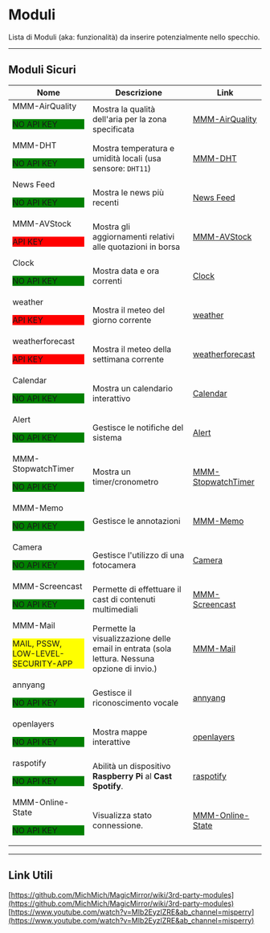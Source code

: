 # Moduli

Lista di Moduli (aka: funzionalità) da inserire potenzialmente nello specchio.

---

## Moduli Sicuri

| Nome                                                                                | Descrizione                                                                                  | Link                                                                              |
| ----------------------------------------------------------------------------------- | -------------------------------------------------------------------------------------------- | --------------------------------------------------------------------------------- |
| MMM-AirQuality <p style="background-color:green;">NO API KEY</p>                    | Mostra la qualità dell'aria per la zona specificata                                          | [MMM-AirQuality](https://github.com/CFenner/MMM-AirQuality)                       |
| MMM-DHT <p style="background-color:green;">NO API KEY</p>                           | Mostra temperatura e umidità locali (usa sensore: `DHT11`)                                   | [MMM-DHT](https://github.com/bernardpletikosa/MMM-DHT-Sensor)                     |
| News Feed <p style="background-color:green;">NO API KEY</p>                         | Mostra le news più recenti                                                                   | [News Feed](https://docs.magicmirror.builders/modules/newsfeed.html)              |
| MMM-AVStock <p style="background-color:red;">API KEY</p>                            | Mostra gli aggiornamenti relativi alle quotazioni in borsa                                   | [MMM-AVStock](https://github.com/lavolp3/MMM-AVStock)                             |
| Clock <p style="background-color:green;">NO API KEY</p>                             | Mostra data e ora correnti                                                                   | [Clock](https://docs.magicmirror.builders/modules/clock.html)                     |
| weather <p style="background-color:red;">API KEY</p>                                | Mostra il meteo del giorno corrente                                                          | [weather](https://docs.magicmirror.builders/modules/weather.html)                 |
| weatherforecast <p style="background-color:red;">API KEY</p>                        | Mostra il meteo della settimana corrente                                                     | [weatherforecast](https://docs.magicmirror.builders/modules/weatherforecast.html) |
| Calendar <p style="background-color:green;">NO API KEY</p>                          | Mostra un calendario interattivo                                                             | [Calendar](https://docs.magicmirror.builders/modules/calendar.html)               |
| Alert <p style="background-color:green;">NO API KEY</p>                             | Gestisce le notifiche del sistema                                                            | [Alert](https://docs.magicmirror.builders/modules/alert.html)                     |
| MMM-StopwatchTimer <p style="background-color:green;">NO API KEY</p>                | Mostra un timer/cronometro                                                                   | [MMM-StopwatchTimer](https://github.com/Klettner/MMM-StopwatchTimer)              |
| MMM-Memo <p style="background-color:green;">NO API KEY</p>                          | Gestisce le annotazioni                                                                      | [MMM-Memo](https://github.com/schnibel/MMM-Memo)                                  |
| Camera <p style="background-color:green;">NO API KEY</p>                            | Gestisce l'utilizzo di una fotocamera                                                        | [Camera](https://github.com/alexyak/camera)                                       |
| MMM-Screencast <p style="background-color:green;">NO API KEY</p>                    | Permette di effettuare il cast di contenuti multimediali                                     | [MMM-Screencast](https://github.com/kevinatown/MMM-Screencast)                    |
| MMM-Mail <p style="background-color:yellow;">MAIL, PSSW, LOW-LEVEL-SECURITY-APP</p> | Permette la visualizzazione delle email in entrata (sola lettura. Nessuna opzione di invio.) | [MMM-Mail](https://github.com/MMPieps/MMM-Mail)                                   |
| annyang <p style="background-color:green;">NO API KEY</p>                           | Gestisce il riconoscimento vocale                                                            | [annyang](https://github.com/TalAter/annyang)                                     |
| openlayers <p style="background-color:green;">NO API KEY</p>                        | Mostra mappe interattive                                                                     | [openlayers](https://github.com/openlayers/openlayers)                            |
| raspotify <p style="background-color:green;">NO API KEY</p>                         | Abilità un dispositivo __Raspberry Pi__ al __Cast Spotify__.                                 | [raspotify](https://github.com/dtcooper/)                                         |
| MMM-Online-State <p style="background-color:green;">NO API KEY</p>                  | Visualizza stato connessione.                                                                | [MMM-Online-State](https://github.com/Legion2/MMM-Online-State)                   |

---

## Link Utili

[https://github.com/MichMich/MagicMirror/wiki/3rd-party-modules](https://github.com/MichMich/MagicMirror/wiki/3rd-party-modules)
[https://www.youtube.com/watch?v=Mlb2EyzlZRE&ab_channel=misperry](https://www.youtube.com/watch?v=Mlb2EyzlZRE&ab_channel=misperry)
